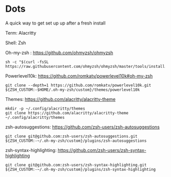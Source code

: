 # Dots
A quick way to get set up up after a fresh install

Term: Alacritty

Shell: Zsh

Oh-my-zsh : https://github.com/ohmyzsh/ohmyzsh
    

    sh -c "$(curl -fsSL https://raw.githubusercontent.com/ohmyzsh/ohmyzsh/master/tools/install.sh)"

Powerlevel10k: https://github.com/romkatv/powerlevel10k#oh-my-zsh

    git clone --depth=1 https://github.com/romkatv/powerlevel10k.git ${ZSH_CUSTOM:-$HOME/.oh-my-zsh/custom}/themes/powerlevel10k

Themes: https://github.com/alacritty/alacritty-theme

    mkdir -p ~/.config/alacritty/themes
    git clone https://github.com/alacritty/alacritty-theme ~/.config/alacritty/themes

zsh-autosuggestions: https://github.com/zsh-users/zsh-autosuggestions

    git clone git@github.com:zsh-users/zsh-autosuggestions.git ${ZSH_CUSTOM:-~/.oh-my-zsh/custom}/plugins/zsh-autosuggestions

zsh-syntax-highlighting: https://github.com/zsh-users/zsh-syntax-highlighting

    git clone git@github.com:zsh-users/zsh-syntax-highlighting.git ${ZSH_CUSTOM:-~/.oh-my-zsh/custom}/plugins/zsh-syntax-highlighting
